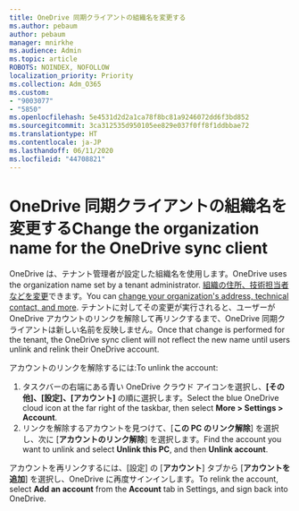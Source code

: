 ```yaml
---
title: OneDrive 同期クライアントの組織名を変更する
ms.author: pebaum
author: pebaum
manager: mnirkhe
ms.audience: Admin
ms.topic: article
ROBOTS: NOINDEX, NOFOLLOW
localization_priority: Priority
ms.collection: Adm_O365
ms.custom:
- "9003077"
- "5850"
ms.openlocfilehash: 5e4531d2d2a1ca78f8bc81a9246072dd6f3bd852
ms.sourcegitcommit: 3ca312535d950105ee829e037f0ff8f1ddbbae72
ms.translationtype: HT
ms.contentlocale: ja-JP
ms.lasthandoff: 06/11/2020
ms.locfileid: "44708821"
---
```

# <a name="change-the-organization-name-for-the-onedrive-sync-client"></a><span data-ttu-id="4f837-102">OneDrive 同期クライアントの組織名を変更する</span><span class="sxs-lookup"><span data-stu-id="4f837-102">Change the organization name for the OneDrive sync client</span></span>

<span data-ttu-id="4f837-103">OneDrive は、テナント管理者が設定した組織名を使用します。</span><span class="sxs-lookup"><span data-stu-id="4f837-103">OneDrive uses the organization name set by a tenant administrator.</span></span>  <span data-ttu-id="4f837-104">[組織の住所、技術担当者などを変更](https://docs.microsoft.com/microsoft-365/admin/manage/change-address-contact-and-more)できます。</span><span class="sxs-lookup"><span data-stu-id="4f837-104">You can [change your organization's address, technical contact, and more](https://docs.microsoft.com/microsoft-365/admin/manage/change-address-contact-and-more).</span></span> <span data-ttu-id="4f837-105">テナントに対してその変更が実行されると、ユーザーが OneDrive アカウントのリンクを解除して再リンクするまで、OneDrive 同期クライアントは新しい名前を反映しません。</span><span class="sxs-lookup"><span data-stu-id="4f837-105">Once that change is performed for the tenant, the OneDrive sync client will not reflect the new name until users unlink and relink their OneDrive account.</span></span>

<span data-ttu-id="4f837-106">アカウントのリンクを解除するには:</span><span class="sxs-lookup"><span data-stu-id="4f837-106">To unlink the account:</span></span>

1. <span data-ttu-id="4f837-107">タスクバーの右端にある青い OneDrive クラウド アイコンを選択し、**[その他]、[設定]、[アカウント]** の順に選択します。</span><span class="sxs-lookup"><span data-stu-id="4f837-107">Select the blue OneDrive cloud icon at the far right of the taskbar, then select  **More > Settings > Account**.</span></span>
2. <span data-ttu-id="4f837-108">リンクを解除するア​​カウントを見つけて、[**この PC のリンク解除**] を選択し、次に [**アカウントのリンク解除**] を選択します。</span><span class="sxs-lookup"><span data-stu-id="4f837-108">Find the account you want to unlink and select  **Unlink this PC**, and then  **Unlink account**.</span></span>

<span data-ttu-id="4f837-109">アカウントを再リンクするには、[設定] の [**アカウント**] タブから [**アカウントを追加**] を選択し、OneDrive に再度サインインします。</span><span class="sxs-lookup"><span data-stu-id="4f837-109">To relink the account, select  **Add an account** from the  **Account** tab in Settings, and sign back into OneDrive.</span></span>